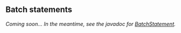 ## Batch statements

*Coming soon... In the meantime, see the javadoc for [BatchStatement].*

[BatchStatement]: http://docs.datastax.com/en/drivers/java/2.1/com/datastax/driver/core/BatchStatement.html
